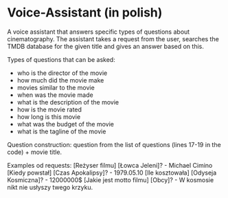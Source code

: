 # Voice-Assistant (in polish)
A voice assistant that answers specific types of questions about cinematography. The assistant takes a request from the user, searches the TMDB database for the given title and gives an answer based on this.

Types of questions that can be asked:
- who is the director of the movie
- how much did the movie make
- movies similar to the movie
- when was the movie made
- what is the description of the movie
- how is the movie rated
- how long is this movie
- what was the budget of the movie
- what is the tagline of the movie

Question construction: question from the list of questions (lines 17-19 in the code) + movie title.

Examples od requests: 
[Reżyser filmu] [Łowca Jeleni]? - Michael Cimino
[Kiedy powstał] [Czas Apokalipsy]? - 1979.05.10
[Ile kosztowała] [Odyseja Kosmiczna]? - 12000000$
[Jakie jest motto filmu] [Obcy]? - W kosmosie nikt nie usłyszy twego krzyku.
